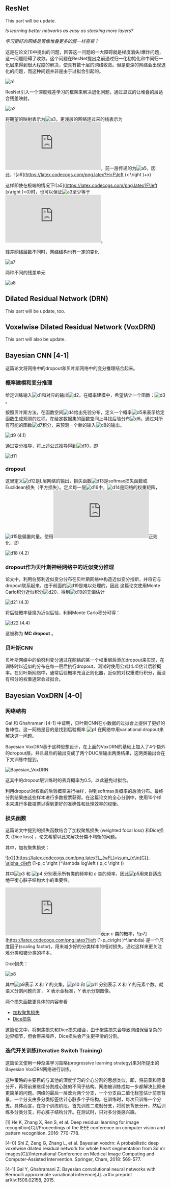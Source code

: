 ## ResNet

This part will be update.

 _Is learning better networks as easy as stacking more layers?_

 _学习更好的网络是否像堆叠更多的层一样容易？_

这是在论文[1]中提出的问题，回答这一问题的一大障碍就是梯度消失\/爆炸问题，这一问题阻碍了收敛。这个问题在ResNet提出之前通过归一化初始化和中间归一化层来得到很大程度的解决，使具有数十层的网络收敛。但是更深的网络会出现退化的问题，而这种问题并非是由于过拟合引起的。

![a1](../image/degradation.png)

ResNet引入一个深度残差学习的框架来解决退化问题，通过显式的让堆叠的层适合残差映射。

![a2](../image/resblock.png)

将期望的映射表示为![a3](https://latex.codecogs.com/png.latex?H\left (x\right ))，更浅层的网络连过来的线表示为![a4](https://latex.codecogs.com/png.latex?x)，前一层传递的为![a5](https://latex.codecogs.com/png.latex?F\left (x\right ))，因此，![a6](https://latex.codecogs.com/png.latex?H=F\left (x \right )+x)

这样即使在极端的情况下![a5](https://latex.codecogs.com/png.latex?F\left (x\right )=0)时，也可以保证![a3](https://latex.codecogs.com/png.latex?H\left (x\right ))至少等于![a4](https://latex.codecogs.com/png.latex?x)。

残差网络层数不同时，网络结构也有一定的变化

![a7](../image/resnet.png)

两种不同的残差单元

![a8](../image/ressubblock.png)



## Dilated Residual Network (DRN)

This part will be update, too.


## Voxelwise Dilated Residual Network (VoxDRN)

This part will also be update.


## Bayesian CNN [4-1]

这篇论文将网络中的dropout和贝叶斯网络中的变分推理结合起来。

### 概率建模和变分推理

给定训练输入![d1](https://latex.codecogs.com/png.latex?{\mathbf{x}_1,\cdots,\mathbf{x}_N})和对应的输出![d2](https://latex.codecogs.com/png.latex?{\mathbf{y}_1,\cdots,\mathbf{y}_N})。在概率建模中，希望估计一个函数：![d3](https://latex.codecogs.com/png.latex?\mathbf{y}=\mathbf{f}\left (\mathbf{x}\right ))。

按照贝叶斯方法，在函数空间![d4](https://latex.codecogs.com/png.latex?p\left (\mathbf{f}\right ))给出先验分布，定义一个概率![d5](https://latex.codecogs.com/png.latex?p\left ( \mathbf{Y}\mid\mathbf{f},\mathbf{X} \right ))来表示给定函数生成观测的过程。在给定数据集的函数空间上寻找后验分布![d6](https://latex.codecogs.com/png.latex?p\left ( \mathbf{f}\mid\mathbf{X},\mathbf{Y} \right ))。通过对所有可能的函数![d7](https://latex.codecogs.com/png.latex?\mathbf{f})积分，来预测一个新的输入![d8](https://latex.codecogs.com/png.latex?\mathrm{x}^*)的输出。

![d9](../image/Bayesian_CNN_eq1.png)	(4.1)

通过变分推导，将上述公式推导得到![d10](https://latex.codecogs.com/png.latex?L_{VI})，即

![d11](../image/Bayesian_CNN_eq2.png)

### dropout

这里定义![d12](https://latex.codecogs.com/png.latex?\hat{\mathbf{y}})是L层网络的输出，损失函数![d13](https://latex.codecogs.com/png.latex?E\left (\cdot,\cdot\right ))是softmax损失函数或Euclidean损失（平方损失）。定义每一层![d16](https://latex.codecogs.com/png.latex?i=1,\cdots,L)中，![d14](https://latex.codecogs.com/png.latex?\mathbf{W}_i)是网络的权重矩阵，![d15](https://latex.codecogs.com/png.latex?\mathbf{b}_i)是偏置向量。使用![d17](https://latex.codecogs.com/png.latex?L_2)正则化，即

![d18](../image/Bayesian_CNN_eq3.png)	(4.2)

### dropout作为贝叶斯神经网络中的近似变分推理

论文中，利用伯努利近似变分分布在贝叶斯网络中构造近似变分推断，并将它与dropout联系起来。由于前面的![d19](https://latex.codecogs.com/png.latex?L_{VI})是难以处理的，因此 这篇论文使用Monte Carlo积分近似积分![d20](https://latex.codecogs.com/png.latex?\omega)，得到![d19](https://latex.codecogs.com/png.latex?L_{VI})的无偏估计

![d21](../image/Bayesian_CNN_eq4.png)	(4.3)

将后验概率替换为近似后验，利用Monte Carlo积分可得：

![d22](../image/Bayesian_CNN_eq5.png)	(4.4)

这被称为 **MC dropout** 。

### 贝叶斯CNN

贝叶斯网络中的伯努利变分通过在网络的某一个权重层后添加dropout来实现，在训练时以近似的分布在每一层后执行dropout，测试时使用公式(4.4)估计后验概率。在贝叶斯网络中，通常后验概率充当正则化器，近似的对权重进行积分，而没有积分的权重通常会过拟合。



## Bayesian VoxDRN [4-0]


### 网络结构

Gal 和 Ghahramani [4-1] 中证明，贝叶斯CNN在小数据的过拟合上提供了更好的鲁棒性。这一网络是目的是找到后验概率 ![p1](https://latex.codecogs.com/png.latex?p(\mathbf{W}\mid\mathbf{X},\mathbf{Y})) 在网络中用variational dropout来解决这一问题。

Bayesian VoxDRN基于这种思想设计，在上面的VoxDRN的基础上加入了4个额外的dropout层。并且最后的输出变成了两个DUC层输出两类结果，这两类输出会在下文训练中提到。

![Bayesian_VoxDRN](../image/Bayesian_VoxDRN.png)

这其中的dropout层训练时的丢弃概率为0.5，以此避免过拟合。

利用dropout对权重的后验概率进行抽样，得到softmax类概率的后验分布。最终分割结果由这些样本进行多数投票获得。在这篇论文的全心分割中，使用10个样本来进行多数投票以得到更好的准确性和处理效率的权衡。

### 损失函数

这篇论文中提到的损失函数结合了加权聚焦损失 (weighted focal loss) 和Dice损失 (Dice loss) ，论文希望以此来解决分类不均衡的问题。

其中，加权聚焦损失：

![p2](https://latex.codecogs.com/png.latex?L_{wFL}=\sum_{c\in{C}}-\alpha_c\left (1-p_c \right )^\lambda log\left ( p_c \right ))

其中![p3](https://latex.codecogs.com/png.latex?\vert\mathit{X}\vert) 和 ![p4](https://latex.codecogs.com/png.latex?\vert\mathit{X}_c\vert) 分别表示所有类的频率和 _c_ 类的频率，因此![p5](https://latex.codecogs.com/png.latex?\alpha_c=1-\frac{\vert\mathit{X}_c\vert}{\vert\mathit{X}\vert})用来自适应地平衡心脏子结构大小的重要性。

![p6](https://latex.codecogs.com/png.latex?p_c)表示 _c_ 类的概率，![p7](https://latex.codecogs.com/png.latex?\left (1-p_c\right )^\lambda) 是一个尺度因子(scaling factor)，用来减少好的分类样本的相对损失。通过这样来更关注难分类和错分类的样本。

Dice损失：

![p8](https://latex.codecogs.com/png.latex?L_{dice}=1-\frac{2\vert\mathit{X}\cap\mathit{Y}\vert}{\vert\mathit{X}\vert+\vert\mathit{Y}\vert})

其中![p9](https://latex.codecogs.com/png.latex?\vert\mathit{X}\cap\mathit{Y}\vert)表示 _X_ 和 _Y_ 的交集，![p10](https://latex.codecogs.com/png.latex?\vert\mathit{X}\vert) 和 ![p11](https://latex.codecogs.com/png.latex?\vert\mathit{Y}\vert) 分别表示 _X_ 和 _Y_ 的元素个数。就语义分割问题而言， _X_ 表示金标准，_Y_ 表示分割图像。

两个损失函数更具体的内容参看
- [加权聚焦损失](../Loss_function/focal_loss)
- [Dice损失](../Loss_function/dice_loss)

这篇论文中，将聚焦损失和Dice损失结合，由于聚焦损失会导致网络保留复杂的边界细节，但会带来噪声，Dice损失会产生更平滑的分割。


### 迭代开关训练(Iterative Switch Training)

这篇论文使用一种渐进学习策略(progressive learning strategy)来对所提出的Bayesian VoxDRN网络进行训练。

这种策略的主要目的与其他的深度学习的全心分割的思想类似，即，将前景和背景分开，再将前景继续分割成心脏的不同子结构。网络被训练成每一步都解决比原来更简单的问题。网络的最后一层改为两个分支，一个分支由二值化标签估计前景背景，一个分支由多分类标签估计心脏多个子结构。在训练时，每次只训练一个分支。具体而言，在每个训练阶段，首先训练二进制分支，将前景背景分开，然后训练多分类分支，将心脏子结构分开。在测试时，只对多分类感兴趣。



[1] He K, Zhang X, Ren S, et al. Deep residual learning for image recognition[C]//Proceedings of the IEEE conference on computer vision and pattern recognition. 2016: 770-778.

[4-0] Shi Z, Zeng G, Zhang L, et al. Bayesian voxdrn: A probabilistic deep voxelwise dilated residual network for whole heart segmentation from 3d mr images[C]//International Conference on Medical Image Computing and Computer-Assisted Intervention. Springer, Cham, 2018: 569-577.

[4-1] Gal Y, Ghahramani Z. Bayesian convolutional neural networks with Bernoulli approximate variational inference[J]. arXiv preprint arXiv:1506.02158, 2015.
